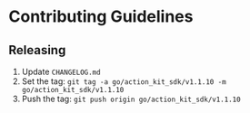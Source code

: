 # Contributing Guidelines

## Releasing

 1. Update `CHANGELOG.md`
 2. Set the tag: `git tag -a go/action_kit_sdk/v1.1.10 -m go/action_kit_sdk/v1.1.10`
 3. Push the tag: `git push origin go/action_kit_sdk/v1.1.10`